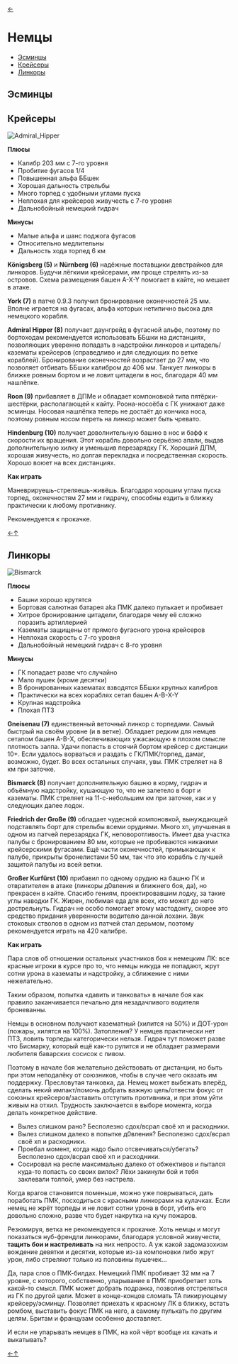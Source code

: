 [←](../readme.md)

# Немцы

- [Эсминцы](#Эсминцы)
- [Крейсеры](#Крейсеры)
- [Линкоры](#Линкоры)

## Эсминцы

## Крейсеры
![Admiral_Hipper](../images/admiral_hipper.png)

**Плюсы**
- Калибр 203 мм с 7-го уровня
- Пробитие фугасов 1/4
- Повышенная альфа ББшек
- Хорошая дальность стрельбы
- Много торпед с удобными углами пуска
- Неплохая для крейсеров живучесть с 7-го уровня
- Дальнобойный немецкий гидрач

**Минусы**
- Малые альфа и шанс поджога фугасов
- Относительно медлительны
- Дальность хода торпед 6 км

**Königsberg (5)** и **Nürnberg (6)** надёжные поставщики девстрайков для линкоров. Будучи лёгкими крейсерами, им проще стрелять из-за островов. Схема размещения башен A-X-Y помогает в кайте, но мешает в атаке.

**York (7)** в патче 0.9.3 получил бронирование оконечностей 25 мм. Вполне играется на фугасах, альфа которых нетипично высока для немецкого корабля.

**Admiral Hipper (8)** получает даунгрейд в фугасной альфе, поэтому по бортоходам рекомендуется использовать ББшки на дистанциях, позволяющих уверенно попадать в надстройки линкоров и цитадель/казематы крейсеров (справедливо и для следующих по ветке кораблей). Бронирование оконечностей возрастает до 27 мм, что позволяет отбивать ББшки калибром до 406 мм. Танкует линкоры в ближке ровным бортом и не ловит цитадели в нос, благодаря 40 мм нашлёпке.

**Roon (9)** прибавляет в ДПМе и обладает компоновкой типа пятёрки-шестёрки, располагающей к кайту. Роона-носоёба с ГК унижают даже эсминцы. Носовая нашлёпка теперь не достаёт до кончика носа, поэтому ровным носом переть на линкор может быть чревато.

**Hindenburg (10)** получает доволнительную башню в нос и бафф к скорости их вращения. Этот корабль довольно серьёзно апали, выдав дополнительную хилку и уменьшив перезарядку ГК. Хороший ДПМ, хорошая живучесть, но долгая перекладка и посредственная скорость. Хорошо воюет на всех дистанциях.

**Как играть**

Маневрируешь-стреляешь-живёшь. Благодаря хорошим углам пуска торпед, оконечностям 27 мм и гидрачу, способны ездить в ближку практически к любому противнику.

Рекомендуется к прокачке.

[←](../readme.md)[↑](#Немцы)

## Линкоры
![Bismarck](../images/bismarck.jpg)

**Плюсы**
- Башни хорошо крутятся
- Бортовая салютная батарея aka ПМК далеко пулькает и пробивает
- Хитрое бронирование цитадели, благодаря чему её сложно поразить артиллерией
- Казематы защищены от прямого фугасного урона крейсеров
- Неплохая скорость с 7-го уровня
- Дальнобойный немецкий гидрач с 8-го уровня

**Минусы**
- ГК попадает разве что случайно
- Мало пушек (кроме десятки)
- В бронированных казематах взводятся ББшки крупных калибров
- Практически на всех кораблях сетап башен A-B-X-Y
- Крупная надстройка
- Плохая ПТЗ

**Gneisenau (7)** единственный веточный линкор с торпедами. Самый быстрый на своём уровне (и в ветке). Обладает редким для немцев сетапом башен A-B-X, обеспечивающих ужасающую в плохом смысле плотность залпа. Удачи попасть в стоячий бортом крейсер с дистанции 10+. Если удалось ворваться и раздать с ГК/ПМК/торпед, дамаг, возможно, будет. Во всех остальных случаях, увы. ПМК стреляет на 8 км при заточке.

**Bismarck (8)** получает дополнительную башню в корму, гидрач и объёмную надстройку, кушающую то, что не залетело в борт и казематы. ПМК стреляет на 11-с-небольшим км при заточке, как и у следующих далее лодок.

**Friedrich der Große (9)** обладает чудесной компоновкой, вынуждающей подставлять борт для стрельбы всеми орудиями. Много хп, улучшеная в одном из патчей перезарядка ГК, неповоротливость. Имеет два участка палубы с бронированием 80 мм, которые не пробиваются никакими крейсерскими фугасами. Ещё части оконечностей, примыкающих к палубе, прикрыты бронелистами 50 мм, так что это корабль с лучшей защитой палубы из всей ветки.

**Großer Kurfürst (10)** прибавил по одному орудию на башню ГК и отвратителен в атаке (линкоры д0вления и ближнего боя, да), но прекрасен в кайте. Спасибо гениям, проектировавшим лодку, за такие углы наводки ГК. Жирен, любимая еда для всех, кто может до него дострельнуть. Гидрач не особо помогает этому мастодонту, скорее это средство придания уверенности водителю данной лохани. Звук стоковых стволов в одном из патчей стал дерьмом, поэтому рекомендуется играть на 420 калибре.

**Как играть**

Пара слов об отношении остальных участников боя к немецким ЛК: все красные игроки в курсе про то, что немцы никуда не попадают, жрут сотни урона в казематы и надстройку, а сближение с ними нежелательно.

Таким образом, попытка «давить и танковать» в начале боя как правило заканчивается печально для незадачливого водителя броневанны.

Немцы в основном получают казематный (хилится на 50%) и ДОТ-урон (пожары, хилятся на 100%). Затопления? У немцев практически нет ПТЗ, ловить торпеды категорически нельзя. Гидрач тут поможет разве что Бисмарку, который ещё как-то рулится и не обладает размерами любителя баварских сосисок с пивом.

Поэтому в начале боя желательно действовать от дистанции, но быть при этом неподалёку от союзников, чтобы в случае чего оказать им поддержку. Пресловутая танковка, да. Немец может выбежать вперёд, сделать некий импакт/помочь добрать важную цель/отвести фокус от союзных крейсеров/заставить отступить противника, и при этом уйти живым на отхил. Трудность заключается в выборе момента, когда делать конкретное действие.

- Вылез слишком рано? Бесполезно сдох/всрал своё хп и расходники.
- Вылез слишком далеко в попытке д0вления? Бесполезно сдох/всрал своё хп и расходники.
- Проебал момент, когда надо было отсвечиваться/убегать? Бесполезно сдох/всрал своё хп и расходники.
- Сосировал на респе максимально далеко от обжективов и пытался куда-то попасть со своих вилок? Лёхи закинули бой и тебя заклевали толпой, умер без настрела.

Когда врагов становится поменьше, можно уже поврываться, дать поработать ПМК, посходиться с красными линкорами на кулачках. Если немец не жрёт торпеды и не ловит сотни урона в борт, убить его довольно сложно, разве что будет накрутка на кучу пожаров.

Резюмируя, ветка не рекомендуется к прокачке. Хоть немцы и могут показаться нуб-френдли линкорами, благодаря условной живучести, **тащить бои и настреливать** на них непросто. А уж какой задомазохизм вождение девятки и десятки, которые из-за компоновки либо жрут урон, либо стреляют только из половины пушечек...

Да, пара слов о ПМК-билдах. Немецкий ПМК пробивает 32 мм на 7 уровне, с которого, собственно, упарывание в ПМК приобретает хоть какой-то смысл. ПМК может добрать подранка, позволив отстреляться из ГК по другой цели. Может в конце-концов сломать ТА пикирующему крейсеру/эсминцу. Позволяет приехать к красному ЛК в ближку, встать ромбом, выставить фокус ПМК на него, а самому пулькать по другим целям. Бритам и французам особенно доставляет.

И если не упарывать немцев в ПМК, на кой чёрт вообще их качать и выкатывать?

[←](../readme.md)[↑](#Немцы)
